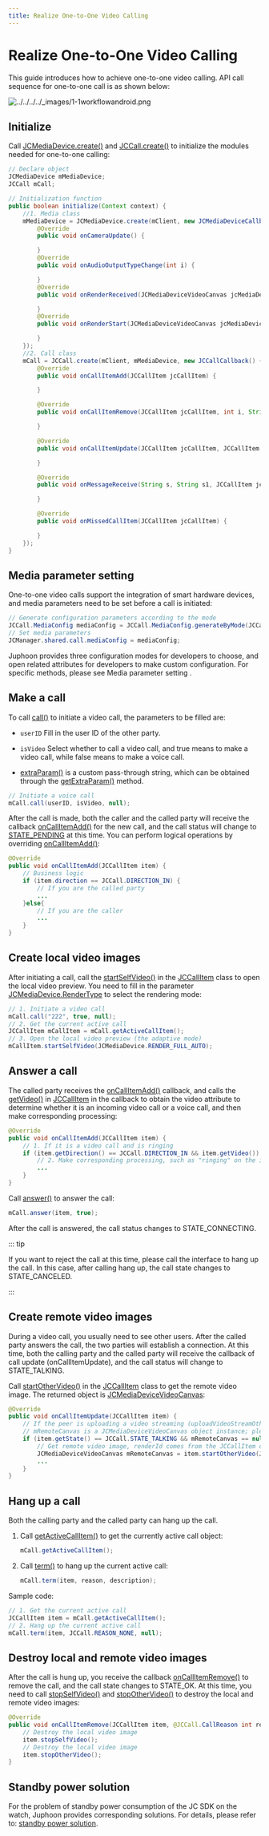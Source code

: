 ```yaml
---
title: Realize One-to-One Video Calling
---
```

# Realize One-to-One Video Calling

This guide introduces how to achieve one-to-one video calling. API call
sequence for one-to-one call is as shown below:

![../../../../\_images/1-1workflowandroid.png](../../../../_images/1-1workflowandroid.png)

## Initialize

Call
[JCMediaDevice.create()](https://developer.juphoon.com/portal/reference/V2.1/android/com/juphoon/cloud/JCMediaDevice.html#create-com.juphoon.cloud.JCClient-com.juphoon.cloud.JCMediaDeviceCallback-)
and
[JCCall.create()](https://developer.juphoon.com/portal/reference/V2.1/android/com/juphoon/cloud/JCCall.html#create-com.juphoon.cloud.JCClient-com.juphoon.cloud.JCMediaDevice-com.juphoon.cloud.JCCallCallback-)
to initialize the modules needed for one-to-one calling:

``````java
// Declare object
JCMediaDevice mMediaDevice;
JCCall mCall;

// Initialization function
public boolean initialize(Context context) {
    //1. Media class
    mMediaDevice = JCMediaDevice.create(mClient, new JCMediaDeviceCallback() {
        @Override
        public void onCameraUpdate() {

        }
        @Override
        public void onAudioOutputTypeChange(int i) {

        }
        @Override
        public void onRenderReceived(JCMediaDeviceVideoCanvas jcMediaDeviceVideoCanvas) {

        }
        @Override
        public void onRenderStart(JCMediaDeviceVideoCanvas jcMediaDeviceVideoCanvas) {

        }
    });
    //2. Call class
    mCall = JCCall.create(mClient, mMediaDevice, new JCCallCallback() {
        @Override
        public void onCallItemAdd(JCCallItem jcCallItem) {

        }

        @Override
        public void onCallItemRemove(JCCallItem jcCallItem, int i, String s) {

        }

        @Override
        public void onCallItemUpdate(JCCallItem jcCallItem, JCCallItem.ChangeParam changeParam) {

        }

        @Override
        public void onMessageReceive(String s, String s1, JCCallItem jcCallItem) {

        }

        @Override
        public void onMissedCallItem(JCCallItem jcCallItem) {

        }
    });
}
``````

## Media parameter setting

One-to-one video calls support the integration of smart hardware
devices, and media parameters need to be set before a call is initiated:

``````java
// Generate configuration parameters according to the mode
JCCall.MediaConfig mediaConfig = JCCall.MediaConfig.generateByMode(JCCall.MediaConfig.MODE_INTELLINGENT_HARDWARE_SMALL);
// Set media parameters
JCManager.shared.call.mediaConfig = mediaConfig;
``````

Juphoon provides three configuration modes for developers to choose, and
open related attributes for developers to make custom configuration. For
specific methods, please see <span class="xref std std-ref">Media
parameter setting</span> .

## Make a call

To call
[call()](https://developer.juphoon.com/portal/reference/V2.1/android/com/juphoon/cloud/JCCall.html#call-java.lang.String-boolean-java.lang.String-)
to initiate a video call, the parameters to be filled are:

- `userID` Fill in the user ID of the other party.

- `isVideo` Select whether to call a video call, and true means to
    make a video call, while false means to make a voice call.

- [extraParam()](https://developer.juphoon.com/portal/reference/V2.1/android/com/juphoon/cloud/JCCall.html#call-java.lang.String-boolean-java.lang.String-)
    is a custom pass-through string, which can be obtained through the
    [getExtraParam()](https://developer.juphoon.com/portal/reference/V2.1/android/com/juphoon/cloud/JCCallItem.html#getExtraParam--)
    method.

``````java
// Initiate a voice call
mCall.call(userID, isVideo, null);
``````

After the call is made, both the caller and the called party will
receive the callback
[onCallItemAdd()](https://developer.juphoon.com/portal/reference/V2.1/android/com/juphoon/cloud/JCCallCallback.html#onCallItemAdd-com.juphoon.cloud.JCCallItem-)
for the new call, and the call status will change to
[STATE\_PENDING](https://developer.juphoon.com/portal/reference/V2.1/android/com/juphoon/cloud/JCCall.html#STATE_PENDING)
at this time. You can perform logical operations by overriding
[onCallItemAdd()](https://developer.juphoon.com/portal/reference/V2.1/android/com/juphoon/cloud/JCCallCallback.html#onCallItemAdd-com.juphoon.cloud.JCCallItem-):

``````java
@Override
public void onCallItemAdd(JCCallItem item) {
    // Business logic
    if (item.direction == JCCall.DIRECTION_IN) {
        // If you are the called party
        ...
    }else{
        // If you are the caller
        ...
    }
}
``````

## Create local video images

After initiating a call, call the
[startSelfVideo()](https://developer.juphoon.com/portal/reference/V2.1/android/com/juphoon/cloud/JCCallItem.html#startSelfVideo-int-)
in the
[JCCallItem](https://developer.juphoon.com/portal/reference/V2.1/android/com/juphoon/cloud/JCCallItem.html)
class to open the local video preview. You need to fill in the parameter
[JCMediaDevice.RenderType](https://developer.juphoon.com/portal/reference/V2.1/android/com/juphoon/cloud/JCMediaDevice.html#RENDER_FULL_AUTO)
to select the rendering mode:

``````java
// 1. Initiate a video call
mCall.call("222", true, null);
// 2. Get the current active call
JCCallItem mCallItem = mCall.getActiveCallItem();
// 3. Open the local video preview (the adaptive mode)
mCallItem.startSelfVideo(JCMediaDevice.RENDER_FULL_AUTO);
``````

## Answer a call

The called party receives the
[onCallItemAdd()](https://developer.juphoon.com/portal/reference/V2.1/android/com/juphoon/cloud/JCCallCallback.html#onCallItemAdd-com.juphoon.cloud.JCCallItem-)
callback, and calls the
[getVideo()](https://developer.juphoon.com/portal/reference/V2.1/android/com/juphoon/cloud/JCCallItem.html#getVideo--)
in
[JCCallItem](https://developer.juphoon.com/portal/reference/V2.1/android/com/juphoon/cloud/JCCallItem.html)
in the callback to obtain the video attribute to determine whether it is
an incoming video call or a voice call, and then make corresponding
processing:

``````java
@Override
public void onCallItemAdd(JCCallItem item) {
    // 1. If it is a video call and is ringing
    if (item.getDirection() == JCCall.DIRECTION_IN && item.getVideo()) {
        // 2. Make corresponding processing, such as "ringing" on the interface
        ...
    }
}
``````

Call
[answer()](https://developer.juphoon.com/portal/reference/V2.1/android/com/juphoon/cloud/JCCall.html#answer-java.lang.String-boolean-java.lang.String-)
to answer the call:

``````java
mCall.answer(item, true);
``````

After the call is answered, the call status changes to
STATE\_CONNECTING.

::: tip

If you want to reject the call at this time, please call the interface
to hang up the call. In this case, after calling hang up, the call state
changes to STATE\_CANCELED.

:::

## Create remote video images

During a video call, you usually need to see other users. After the
called party answers the call, the two parties will establish a
connection. At this time, both the calling party and the called party
will receive the callback of call update (onCallItemUpdate), and the
call status will change to STATE\_TALKING.

Call
[startOtherVideo()](https://developer.juphoon.com/portal/reference/V2.1/android/com/juphoon/cloud/JCCallItem.html#startOtherVideo-int-)
in the
[JCCallItem](https://developer.juphoon.com/portal/reference/V2.1/android/com/juphoon/cloud/JCCallItem.html)
class to get the remote video image. The returned object is
[JCMediaDeviceVideoCanvas](https://developer.juphoon.com/portal/reference/V2.1/android/com/juphoon/cloud/JCMediaDeviceVideoCanvas.html):

``````java
@Override
public void onCallItemUpdate(JCCallItem item) {
    // If the peer is uploading a video streaming (uploadVideoStreamOther)
    // mRemoteCanvas is a JCMediaDeviceVideoCanvas object instance; please declare it before the method
    if (item.getState() == JCCall.STATE_TALKING && mRemoteCanvas == null && item.getUploadVideoStreamOther()) {
        // Get remote video image, renderId comes from the JCCallItem object
        JCMediaDeviceVideoCanvas mRemoteCanvas = item.startOtherVideo(JCMediaDevice.RENDER_FULL_CONTENT);
        ...
    }
}
``````

## Hang up a call

Both the calling party and the called party can hang up the call.

1. Call
    [getActiveCallItem()](https://developer.juphoon.com/portal/reference/V2.1/android/com/juphoon/cloud/JCCall.html#getActiveCallItem--)
    to get the currently active call object:

    ``````java
    mCall.getActiveCallItem();
    ``````

2. Call
    [term()](https://developer.juphoon.com/portal/reference/V2.1/android/com/juphoon/cloud/JCCall.html#term-com.juphoon.cloud.JCCallItem-int-java.lang.String-)
    to hang up the current active call:

    ``````java
    mCall.term(item, reason, description);
    ``````

Sample code:

``````java
// 1. Get the current active call
JCCallItem item = mCall.getActiveCallItem();
// 2. Hang up the current active call
mCall.term(item, JCCall.REASON_NONE, null);
``````

## Destroy local and remote video images

After the call is hung up, you receive the callback
[onCallItemRemove()](https://developer.juphoon.com/portal/reference/V2.1/android/com/juphoon/cloud/JCCallCallback.html#onCallItemRemove-com.juphoon.cloud.JCCallItem-int-java.lang.String-)
to remove the call, and the call state changes to STATE\_OK. At this
time, you need to call
[stopSelfVideo()](https://developer.juphoon.com/portal/reference/V2.1/android/com/juphoon/cloud/JCCallItem.html#stopSelfVideo--)
and
[stopOtherVideo()](https://developer.juphoon.com/portal/reference/V2.1/android/com/juphoon/cloud/JCCallItem.html#stopOtherVideo--)
to destroy the local and remote video images:

``````java
@Override
public void onCallItemRemove(JCCallItem item, @JCCall.CallReason int reason, String description) {
    // Destroy the local video image
    item.stopSelfVideo();
    // Destroy the local video image
    item.stopOtherVideo();
}
``````

## Standby power solution

For the problem of standby power consumption of the JC SDK on the watch,
Juphoon provides corresponding solutions. For details, please refer to:
[<span class="std std-ref">standby power
solution</span>](../../05_adv_func/Android/03_intelligent_hardware.html#id1).
